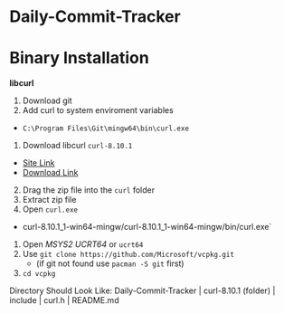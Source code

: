 # Daily-Commit-Tracker
 
# Binary Installation
**libcurl**
1. Download git
2. Add curl to system enviroment variables 
 - `C:\Program Files\Git\mingw64\bin\curl.exe`
1. Download libcurl `curl-8.10.1`
 - [Site Link](https://curl.se/windows/)
 - [Download Link](https://curl.se/windows/dl-8.10.1_1/curl-8.10.1_1-win64-mingw.zip)
2. Drag the zip file into the `curl` folder
3. Extract zip file
4. Open `curl.exe`
 - curl-8.10.1_1-win64-mingw/curl-8.10.1_1-win64-mingw/bin/curl.exe`


1. Open *MSYS2 UCRT64* or `ucrt64`
2. Use `git clone https://github.com/Microsoft/vcpkg.git` 
   - (if git not found use `pacman -S git` first)
3. `cd vcpkg`

Directory Should Look Like:
Daily-Commit-Tracker
 | curl-8.10.1 (folder)
   | include
     | curl.h
 | README.md